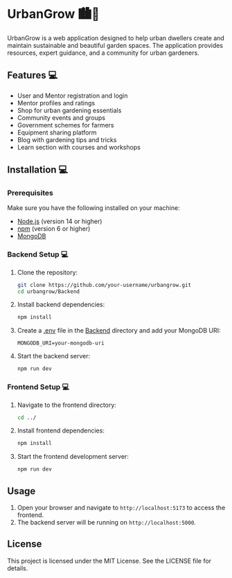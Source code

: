 # UrbanGrow 🏙️🌳

UrbanGrow is a web application designed to help urban dwellers create and maintain sustainable and beautiful garden spaces. The application provides resources, expert guidance, and a community for urban gardeners.

## Features 💻

- User and Mentor registration and login
- Mentor profiles and ratings
- Shop for urban gardening essentials
- Community events and groups
- Government schemes for farmers
- Equipment sharing platform
- Blog with gardening tips and tricks
- Learn section with courses and workshops

## Installation 💻

### Prerequisites

Make sure you have the following installed on your machine:

- [Node.js](https://nodejs.org/) (version 14 or higher)
- [npm](https://www.npmjs.com/) (version 6 or higher)
- [MongoDB](https://www.mongodb.com/)

### Backend Setup 💻

1. Clone the repository:

    ```sh
    git clone https://github.com/your-username/urbangrow.git
    cd urbangrow/Backend
    ```

2. Install backend dependencies:

    ```sh
    npm install
    ```

3. Create a [.env](http://_vscodecontentref_/1) file in the [Backend](http://_vscodecontentref_/2) directory and add your MongoDB URI:

    ```env
    MONGODB_URI=your-mongodb-uri
    ```

4. Start the backend server:

    ```sh
    npm run dev
    ```

### Frontend Setup 💻

1. Navigate to the frontend directory:

    ```sh
    cd ../
    ```

2. Install frontend dependencies:

    ```sh
    npm install
    ```

3. Start the frontend development server:

    ```sh
    npm run dev
    ```

## Usage

1. Open your browser and navigate to `http://localhost:5173` to access the frontend.
2. The backend server will be running on `http://localhost:5000`.

## License

This project is licensed under the MIT License. See the LICENSE file for details.
